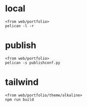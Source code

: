 # local
```
<from web/portfolio>
pelican -l -r
```

# publish
```
<from web/portfolio>
pelican -s publishconf.py
```

# tailwind
```
<from web/portfolio/theme/alkaline>
npm run build
```
